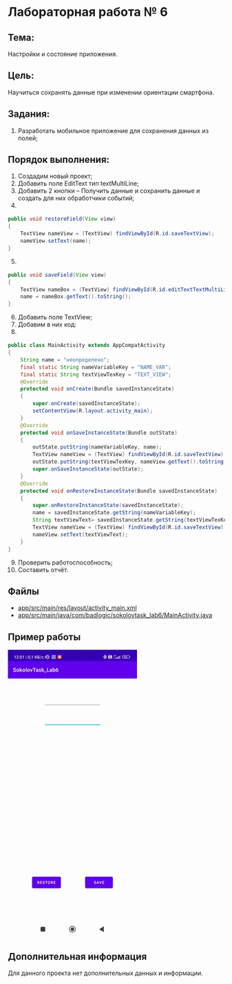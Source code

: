 # Лабораторная работа № 6

## Тема:
Настройки и состояние приложения.

## Цель:
Научиться сохранять данные при изменении ориентации смартфона.

## Задания:
1. Разработать мобильное приложение для сохранения данных из полей;

## Порядок выполнения:
1. Создадим новый проект;
2. Добавить поле EditText тип textMultiLine;
3. Добавить 2 кнопки – Получить данные и сохранить данные и создать для них обработчики событий;
4.
```java
public void restoreField(View view)
{
    TextView nameView = (TextView) findViewById(R.id.saveTextView);
    nameView.setText(name);
}
```
5. 
```java
public void saveField(View view)
{
    TextView nameBox = (TextView) findViewById(R.id.editTextTextMultiLine);
    name = nameBox.getText().toString();
}
```
6. Добавить поле TextView;
7. Добавим в них код:
8.
```java
public class MainActivity extends AppCompatActivity 
{
    String name = "неопределено";
    final static String nameVariableKey = "NAME_VAR";
    final static String textViewTexKey = "TEXT_VIEW";
    @Override
    protected void onCreate(Bundle savedInstanceState)
    {
        super.onCreate(savedInstanceState);
        setContentView(R.layout.activity_main);
    }
    @Override
    protected void onSaveInstanceState(Bundle outState)
    {
        outState.putString(nameVariableKey, name);
        TextView nameView = (TextView) findViewById(R.id.saveTextView);
        outState.putString(textViewTexKey, nameView.getText().toString());
        super.onSaveInstanceState(outState);
    }
    @Override
    protected void onRestoreInstanceState(Bundle savedInstanceState)
    {
        super.onRestoreInstanceState(savedInstanceState);
        name = savedInstanceState.getString(nameVariableKey);
        String textViewText= savedInstanceState.getString(textViewTexKey);
        TextView nameView = (TextView) findViewById(R.id.saveTextView);
        nameView.setText(textViewText);
    }
}
```
9. Проверить работоспособность;
10. Составить отчёт.

## Файлы
* [app/src/main/res/layout/activity_main.xml](https://github.com/Stirven13/Laboratory-for-mobily-application/blob/Lab6/app/src/main/res/layout/activity_main.xml)
* [app/src/main/java/com/badlogic/sokolovtask_lab6/MainActivity.java](https://github.com/Stirven13/Laboratory-for-mobily-application/blob/Lab6/app/src/main/java/com/badlogic/sokolovtask_lab6/MainActivity.java)

## Пример работы
![image](https://github.com/Stirven13/Laboratory-for-mobily-application/blob/Lab6/example_gif_lab6.gif)

## Дополнительная информация
Для данного проекта нет дополнительных данных и информации.
